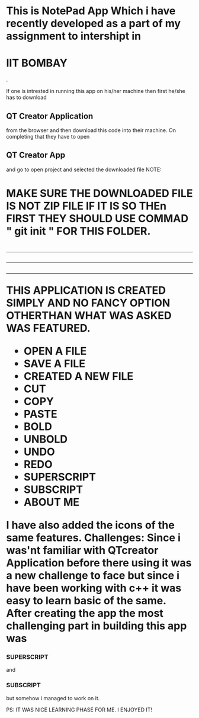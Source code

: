 # This is NotePad App Which i have recently developed as a part of my assignment to intershipt in <h1>IIT BOMBAY</h1>.
If one is intrested in running this app on his/her machine then first he/she has to download  <h2>QT Creator Application</h2> from the browser
and then download this code into their machine. On completing that they have to open <h2>QT Creator App</h2> and go to open project and selected the downloaded file
NOTE: <h1>MAKE SURE THE DOWNLOADED FILE IS NOT ZIP FILE IF IT IS SO THEn FIRST THEY SHOULD USE COMMAD " git init " FOR THIS FOLDER.<h1>

---------------------------------------------------------------------------------------------------------------------------------------------
---------------------------------------------------------------------------------------------------------------------------------------------
---------------------------------------------------------------------------------------------------------------------------------------------


THIS APPLICATION IS CREATED SIMPLY AND NO FANCY OPTION OTHERTHAN WHAT WAS ASKED WAS FEATURED.
<ul>
<li> OPEN A FILE</li>
<li> SAVE A FILE</li>
<li> CREATED A NEW FILE</li>
<li> CUT</li>
<li> COPY</li>
<li> PASTE</li>
<li> BOLD</li>
<li> UNBOLD</li>
<li> UNDO</li>
<li> REDO</li>
<li> SUPERSCRIPT</li>
<li> SUBSCRIPT</li>
<li> ABOUT ME</li>
</ul>
I have also added the icons of the same features.
Challenges: Since i was'nt familiar with QTcreator Application before there using it was a new challenge to face but since i have been working with c++ it was 
easy to learn basic of the same.
After creating the app the most challenging part in building this app was <h3>SUPERSCRIPT</h3> and <h3>SUBSCRIPT</h3> but somehow i managed to work on it. 

PS: IT WAS NICE LEARNING PHASE FOR ME. I ENJOYED IT!
